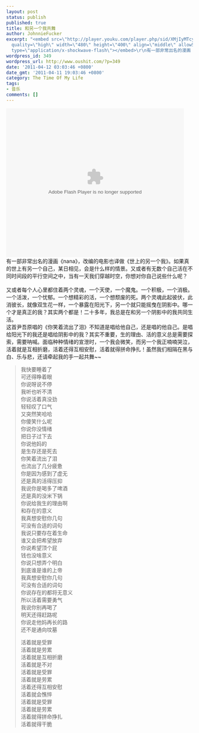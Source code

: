 ```yaml
---
layout: post
status: publish
published: true
title: 和另一个我共舞
author: JohnnieFucker
excerpt: "<embed src=\"http://player.youku.com/player.php/sid/XMjIyMTcyMTg4/v.swf\"
  quality=\"high\" width=\"480\" height=\"400\" align=\"middle\" allowScriptAccess=\"sameDomain\"
  type=\"application/x-shockwave-flash\"></embed>\r\n有一部非常出名的漫画《nana》，改编的电影也译做《世上的另一个我》。如果真的世上有另一个自己，某日相见，会是什么样的情景。又或者有无数个自己活在不同时间段的平行空间之中，当有一天我们穿越时空，你想对你自己说些什么呢？\r\n"
wordpress_id: 349
wordpress_url: http://www.oushit.com/?p=349
date: '2011-04-12 03:03:46 +0800'
date_gmt: '2011-04-11 19:03:46 +0800'
category: The Time Of My Life
tags:
- 音乐
comments: []
---
```

<p><embed src="http://player.youku.com/player.php/sid/XMjIyMTcyMTg4/v.swf" quality="high" width="480" height="400" align="middle" allowScriptAccess="sameDomain" type="application/x-shockwave-flash"></embed><br />
有一部非常出名的漫画《nana》，改编的电影也译做《世上的另一个我》。如果真的世上有另一个自己，某日相见，会是什么样的情景。又或者有无数个自己活在不同时间段的平行空间之中，当有一天我们穿越时空，你想对你自己说些什么呢？<br />
<!--break--><a id="more-349"></a><br />
又或者每个人心里都住着两个灵魂，一个天使，一个魔鬼。一个积极，一个消极。一个活泼，一个忧郁。一个想精彩的活，一个想颓废的死。两个灵魂此起彼伏，此消彼长，就像双生花一样，一个暴露在阳光下，另一个就只能摇曳在阴影中。哪一个才是真正的我？其实两个都是！二十多年，我总是在和另一个阴影中的我共同生活。<br />
这首尹吾原唱的《你笑着流出了泪》不知道是唱给他自己，还是唱的他自己。是唱给阳光下的我还是唱给阴影中的我？其实不重要，生的理由、活的意义总是需要探索，需要呐喊。面临种种情绪的宣泄时，一个我会微笑，而另一个我正喃喃哭泣，活着就是互相折磨，活着还得互相安慰，活着就得拼命挣扎！虽然我们相隔在黑与白、乐与悲，还请牵起我的手一起共舞~~</p>
<blockquote><p>
我快要睡着了<br />
可还得睁着眼<br />
你说呀说不停<br />
我听也听不清<br />
你说活着真没劲<br />
轻轻叹了口气<br />
又突然笑哈哈<br />
你傻笑什么呢<br />
你说你没情绪<br />
把日子过下去<br />
你说他妈的<br />
是生存还是死去<br />
你笑着流出了泪<br />
也流出了几分疲惫<br />
你是因为感到了虚无<br />
还是真的活得压抑<br />
我说你是喝多了啤酒<br />
还是真的没米下锅<br />
你说给我生的理由啊<br />
和存在的意义<br />
我真想安慰你几句<br />
可没有合适的词句<br />
我说只要存在着生命<br />
谁又会把希望放弃<br />
你说希望顶个屁<br />
钱也没啥意义<br />
你说只想弄个明白<br />
到底谁是谁的上帝<br />
我真想安慰你几句<br />
可没有合适的词句<br />
你说存在的都将无意义<br />
所以活着需要勇气<br />
我说你别再喝了<br />
明天还得赶路呢<br />
你说走他妈再长的路<br />
还不是通向坟墓 </p>
<p>活着就是受罪<br />
活着就是劳累<br />
活着就是互相折磨<br />
活着就是不对<br />
活着就是受罪<br />
活着就是劳累<br />
活着还得互相安慰<br />
活着就会憔悴<br />
活着就是受罪<br />
活着就是劳累<br />
活着就得拼命挣扎<br />
活着就得干脆
</p></blockquote>
